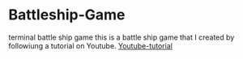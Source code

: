 # Battleship-Game
terminal battle ship game
this is a battle ship game that I created by followiung a tutorial on Youtube.
[Youtube-tutorial](https://www.youtube.com/watch?v=0cZ5aXcU_oA&t=5s)
